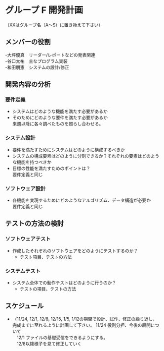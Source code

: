 # グループ F 開発計画
  （XXはグループ名（A〜S）に置き換えて下さい）

## メンバーの役割
-大坪優真　リーダー/レポートなどの発表関連   
-谷口太祐　主なプログラム実装  
-和田朋憲　システムの設計/修正  
## 開発内容の分析

### 要件定義
- システムはどのような機能を満たす必要があるか
- そのためにどのような要件を満たす必要があるか  
来週以降に各々調べたものを照らし合わせる。
###  システム設計

- 要件を満たすためにシステムはどのように構成するべきか
- システムの構成要素はどのように分割できるか？それぞれの要素はどのような機能を持つべきか
- 目標の性能を満たすためのポイントは？  
  要件定義と同じ
### ソフトウェア設計
- 各機能を実現するためにどのようなアルゴリズム、データ構造が必要か  
  要件定義と同じ
## テストの方法の検討

### ソフトウェアテスト
- 作成したそれぞれのソフトウェアをどのようにテストするのか？
  - テスト項目、テストの方法

### システムテスト
- システム全体での動作テストはどのように行うのか？
  - テストの項目、テストの方法
  
## スケジュール

- （11/24, 12/1, 12/8, 12/15, 1/5, 1/12の期間で設計、試作、修正の繰り返し、完成までに至れるように計画して下さい。
  11/24 役割分担、今後の展開について  
　12/1 ファイルの基礎受信をできるようにする。  
　12/8以降様子を見て修正していく  
 